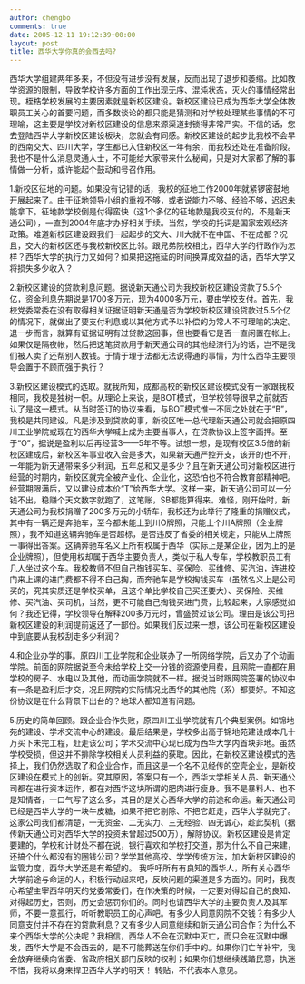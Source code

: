 ```yaml
---
author: chengbo
comments: true
date: 2005-12-11 19:12:39+00:00
layout: post
title: 西华大学你真的会西去吗?
---
```


西华大学组建两年多来，不但没有进步没有发展，反而出现了退步和萎缩。比如教学资源的限制，导致学校许多方面的工作出现无序、混沌状态，灭火的事情经常出现。桎梏学校发展的主要因素就是新校区建设。新校区建设已成为西华大学全体教职员工关心的首要问题，而多数谈论的都只能是猜测和对学校处理某些事情的不可理喻，这主要是学校对新校区建设的信息来源渠道封锁得非常严实。不信的话，您去登陆西华大学新校区建设板块，您就会有同感。新校区建设的起步比我校不会早的西南交大、四川大学，学生都已入住新校区一年有余，而我校还处在准备阶段。我也不是什么消息灵通人士，不可能给大家带来什么秘闻，只是对大家都了解的事情做一分析，或许能起个鼓动和号召作用。

1.新校区征地的问题。如果没有记错的话，我校的征地工作2000年就紧锣密鼓地开展起来了。由于征地领导小组的重视不够，或者说能力不够、经验不够，迟迟未能拿下。征地款学校倒是付得蛮快（这1个多亿的征地款是我校支付的，不是新天通公司），一直到2004年底才办好相关手续。当然，学校的托词是国家宏观经济政策。难道新校区建设跟我们一起起步的交大、川大就不在中国、不在成都？况且，交大的新校区还与我校新校区比邻。跟兄弟院校相比，西华大学的行政作为怎样？西华大学的执行力又如何？如果把这拖延的时间换算成效益的话，西华大学又将损失多少收入？

2.新校区建设的贷款利息问题。据说新天通公司为我校新校区建设贷款了5.5个亿，资金利息先期说是1700多万元，现为4000多万元，要由学校支付。首先，我校党委常委在没有取得相关证据证明新天通是否为学校新校区建设贷款过5.5个亿的情况下，就做出了要支付利息或以其他方式予以补偿的为常人不可理喻的决定。退一步而言，就算有证据证明有过贷款这回事，但也要看它是否一直闲置在帐上。如果仅是隔夜帐，然后把这笔贷款用于新天通公司的其他经济行为的话，岂不是我们被人卖了还帮别人数钱。于情于理于法都无法说得通的事情，为什么西华主要领导会置于不顾而强于执行？

3.新校区建设模式的选取。就我所知，成都高校的新校区建设模式没有一家跟我校相同，我校是独树一帜。从理论上来说，是BOT模式，但学校领导很早之前就否认了是这一模式。从当时签订的协议来看，与BOT模式惟一不同之处就在于“B”，我校是共同建设。凡是涉及到贷款的事，新校区唯一总代理新天通公司就会把原四川工业学院或现在的西华大学喊上成为主要当事人，在贷款协议上签字画押。至于“O”，据说是盈利以后再经营3——5年不等。试想一想，是现有校区3.5倍的新校区建成后，新校区年事业收入会是多大，如果新天通严控开支，该开的也不开，一年能为新天通带来多少利润，五年总和又是多少？且在新天通公司对新校区进行经营的时期内，新校区就完全被产业化、企业化，这恐怕也不符合教育部精神吧。经营期限满后，又以建设成本价“T”给西华大学。这样一来，新天通公司可以一分钱不出，稳赚个天文数字就跑了，这笔账，SB都能算得来。难怪，刚开始时，新天通公司为我校捐赠了200多万元的小轿车，我校还为此举行了隆重的捐赠仪式，其中有一辆还是奔驰车，至今都未能上到川O牌照，只能上个川A牌照（企业牌照），我不知道这辆奔驰车是否超标，是否违反了省委的相关规定，只能从上牌照一事得出答案。这辆奔驰车名义上所有权属于西华（实际上是某企业，因为上的是企业牌照），但使用权却属于西华主要负责人，类似于私人专车，学校教职员工有几人坐过这个车。我校教师不但自己掏钱买车、买保险、买维修、买汽油，连进校门来上课的进门费都不得不自己掏，而奔驰车是学校掏钱买车（虽然名义上是公司买的，究其实质还是学校买单，且这个单比学校自己买还要大）、买保险、买维修、买汽油、买司机，当然，更不可能自己掏钱买进门费，比较起来，大家感觉如何？我还记得，学校领导在解释200多万元时，曾盛赞过该公司。理由是该公司把新校区建设的利润提前返还了一部份。如果我们反过来一想，该公司在新校区建设中到底要从我校刮走多少利润？

4.和企业办学的事。原四川工业学院和企业联办了一所网络学院，后又办了个动画学院。前面的网院据说至今未给学校上交一分钱的资源使用费，且网院一直都在用学校的房子、水电以及其他，而动画学院就不一样。据说当时跟网院签署的协议中有一条是盈利后才交，况且网院的实际情况比西华的其他院（系）都要好。不知这份协议是在什么背景下出台的？地球人都知道有问题。

5.历史的简单回顾。跟企业合作失败，原四川工业学院就有几个典型案例。如锦地苑的建设、学术交流中心的建设。最后结果是，学校多出高于锦地苑建设成本几十万买下未完工程，赶走该公司；学术交流中心现已成为西华大学内首块非地。虽然学校受损，但这并不排除学校相关人员利益的获取。因此，在新校区建设模式的选择上，我们仍然选取了和企业合作，而且这是一个名不见经传的空壳企业，是新校区建设在模式上的创新。究其原因，答案只有一个，西华大学相关人员、新天通公司都在进行资本运作，都在对西华这块所谓的肥肉进行瘦身。我不是暴料人、也不是知情者，一口气写了这么多，其目的是关心西华大学的前途和命运。新天通公司已经是西华大学的一块牛皮糖，如果不把它剔除、不把它赶走，西华大学就完了。这家公司我们都清楚，一无资金、二无实力、三无经验、四无诚心，趁此契机（据传新天通公司对西华大学的投资未曾超过500万），解除协议。新校区建设是肯定要建的，学校和计财处不都在说，银行喜欢和学校打交道，那为什么不自己来建，还搞个什么都没有的圈钱公司？学学其他高校、学学传统方法，加大新校区建设的监管力度，西华大学还是有希望的。 我呼吁所有有良知的西华人，所有关心西华大学前途与命运的人，积极行动起来吧，反映问题的渠道是多方面的。同时，我衷心希望主宰西华明天的党委常委们，在作决策的时候，一定要对得起自己的良知、对得起历史，否则，历史会惩罚你们的。同时也请西华大学的主要负责人及其军师，不要一意孤行，听听教职员工的心声吧。有多少人同意网院不交钱？有多少人同意支付并不存在的贷款利息？又有多少人同意继续和新天通公司合作？为什么不来个西华大学的公决呢？我相信，西华人不会在沉默中灭亡，而只会在沉默中爆发，西华大学是不会西去的，是不可能葬送在你们手中的。如果你们亡羊补牢，我会放弃继续向省委、省政府相关部门反映的权利；如果你们想继续践踏民意，执迷不悟，我将以身来捍卫西华大学的明天！ 转贴，不代表本人意见。
